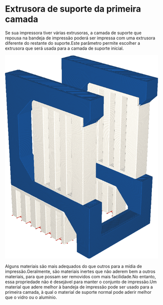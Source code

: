 Extrusora de suporte da primeira camada
====
Se sua impressora tiver várias extrusoras, a camada de suporte que repousa na bandeja de impressão poderá ser impressa com uma extrusora diferente do restante do suporte.Este parâmetro permite escolher a extrusora que será usada para a camada de suporte inicial.

![O apoio inicial do suporte é impresso em vermelho, mas o restante em branco](../../../articles/images/support_extruder_nr_layer_0.png)

Alguns materiais são mais adequados do que outros para a mídia de impressão.Geralmente, são materiais inertes que não aderem bem a outros materiais, para que possam ser removidos com mais facilidade.No entanto, essa propriedade não é desejável para manter o conjunto de impressão.Um material que adere melhor à bandeja de impressão pode ser usado para a primeira camada, à qual o material de suporte normal pode aderir melhor que o vidro ou o alumínio.